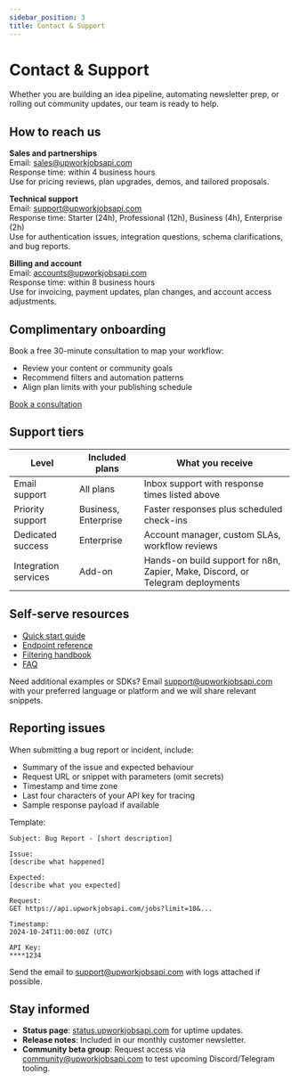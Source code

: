 ```yaml
---
sidebar_position: 3
title: Contact & Support
---
```


# Contact & Support

Whether you are building an idea pipeline, automating newsletter prep, or rolling out community updates, our team is ready to help.

## How to reach us

**Sales and partnerships**  
Email: [sales@upworkjobsapi.com](mailto:sales@upworkjobsapi.com)  
Response time: within 4 business hours  
Use for pricing reviews, plan upgrades, demos, and tailored proposals.

**Technical support**  
Email: [support@upworkjobsapi.com](mailto:support@upworkjobsapi.com)  
Response time: Starter (24h), Professional (12h), Business (4h), Enterprise (2h)  
Use for authentication issues, integration questions, schema clarifications, and bug reports.

**Billing and account**  
Email: [accounts@upworkjobsapi.com](mailto:accounts@upworkjobsapi.com)  
Response time: within 8 business hours  
Use for invoicing, payment updates, plan changes, and account access adjustments.

## Complimentary onboarding

Book a free 30-minute consultation to map your workflow:
- Review your content or community goals
- Recommend filters and automation patterns
- Align plan limits with your publishing schedule

[Book a consultation](mailto:sales@upworkjobsapi.com?subject=Consultation%20Request)

## Support tiers

| Level | Included plans | What you receive |
|-------|----------------|------------------|
| Email support | All plans | Inbox support with response times listed above |
| Priority support | Business, Enterprise | Faster responses plus scheduled check-ins |
| Dedicated success | Enterprise | Account manager, custom SLAs, workflow reviews |
| Integration services | Add-on | Hands-on build support for n8n, Zapier, Make, Discord, or Telegram deployments |

## Self-serve resources

- [Quick start guide](/docs/getting-started)
- [Endpoint reference](/docs/api/endpoints)
- [Filtering handbook](/docs/api/filtering)
- [FAQ](/docs/support/faq)

Need additional examples or SDKs? Email [support@upworkjobsapi.com](mailto:support@upworkjobsapi.com) with your preferred language or platform and we will share relevant snippets.

## Reporting issues

When submitting a bug report or incident, include:
- Summary of the issue and expected behaviour
- Request URL or snippet with parameters (omit secrets)
- Timestamp and time zone
- Last four characters of your API key for tracing
- Sample response payload if available

Template:
```
Subject: Bug Report - [short description]

Issue:
[describe what happened]

Expected:
[describe what you expected]

Request:
GET https://api.upworkjobsapi.com/jobs?limit=10&...

Timestamp:
2024-10-24T11:00:00Z (UTC)

API Key:
****1234
```

Send the email to [support@upworkjobsapi.com](mailto:support@upworkjobsapi.com) with logs attached if possible.

## Stay informed

- **Status page**: [status.upworkjobsapi.com](https://status.upworkjobsapi.com) for uptime updates.
- **Release notes**: Included in our monthly customer newsletter.
- **Community beta group**: Request access via [community@upworkjobsapi.com](mailto:community@upworkjobsapi.com) to test upcoming Discord/Telegram tooling.

